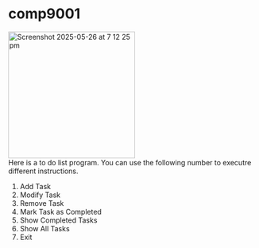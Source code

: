 # comp9001

<img width="255" alt="Screenshot 2025-05-26 at 7 12 25 pm" src="https://github.com/user-attachments/assets/73420274-d611-4ca0-987e-a27c7bb81d65" /><br />
Here is a to do list program.
You can use the following number to executre different instructions.

1. Add Task
2. Modify Task
3. Remove Task
4. Mark Task as Completed
5. Show Completed Tasks
6. Show All Tasks
7. Exit

